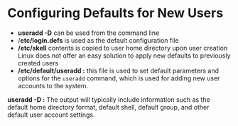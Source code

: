 # Configuring Defaults for New Users

* **useradd -D** can be used from the command line&#x20;
* /**etc/login.defs** is used as the default configuration file&#x20;
* **/etc/skell** contents is copied to user home directory upon user creation Linux does not offer an easy solution to apply new defaults to previously created users
* **/etc/default/useradd :** this file is used to set default parameters and options for the `useradd` command, which is used for adding new user accounts to the system.

**useradd -D :** The output will typically include information such as the default home directory format, default shell, default group, and other default user account settings.

